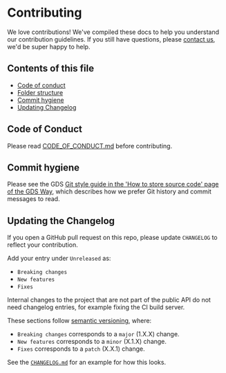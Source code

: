 # Contributing
We love contributions! We've compiled these docs to help you understand our contribution guidelines. If you still have questions, please [contact us](analytics-unit@nhsx.nhs.uk), we'd be super happy to help.

## Contents of this file

- [Code of conduct](#code-of-conduct)
- [Folder structure](#folder-structure)
- [Commit hygiene](#commit-hygiene)
- [Updating Changelog](#updating-changelog)


## Code of Conduct
Please read [CODE_OF_CONDUCT.md](./CODE_OF_CONDUCT.md) before contributing.


## Commit hygiene

Please see the GDS [Git style guide in the 'How to store source code' page of the GDS Way](https://gds-way.cloudapps.digital/standards/source-code.html#commit-messages), which describes how we prefer Git history and commit messages to read.

## Updating the Changelog

If you open a GitHub pull request on this repo, please update `CHANGELOG` to reflect your contribution.

Add your entry under `Unreleased` as: 
- `Breaking changes`
- `New features`
- `Fixes`

Internal changes to the project that are not part of the public API do not need changelog entries, for example fixing the CI build server.

These sections follow [semantic versioning](https://semver.org/spec/v2.0.0.html), where:

- `Breaking changes` corresponds to a `major` (1.X.X) change.
- `New features` corresponds to a `minor` (X.1.X) change.
- `Fixes` corresponds to a `patch` (X.X.1) change.

See the [`CHANGELOG.md`](./CHANGELOG.md) for an example for how this looks.
